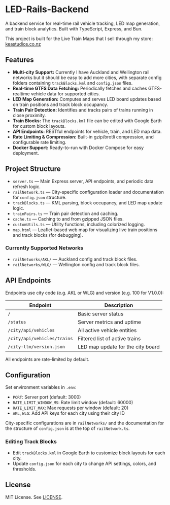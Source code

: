 # LED-Rails-Backend

A backend service for real-time rail vehicle tracking, LED map generation, and train block analytics. Built with TypeScript, Express, and Bun.

This project is built for the Live Train Maps that I sell through my store: [keastudios.co.nz](https://keastudios.co.nz)

## Features

- **Multi-city Support:** Currently I have Auckland and Wellington rail networks but it should be easy to add more cities, with separate config folders containing `trackBlocks.kml` and `config.json` files.
- **Real-time GTFS Data Fetching:** Periodically fetches and caches GTFS-realtime vehicle data for supported cities.
- **LED Map Generation:** Computes and serves LED board updates based on train positions and track block occupancy.
- **Train Pair Detection:** Identifies and tracks pairs of trains running in close proximity.
- **Train Blocks:** The `trackBlocks.kml` file can be edited with Google Earth for custom block layouts.
- **API Endpoints:** RESTful endpoints for vehicle, train, and LED map data.
- **Rate Limiting & Compression:** Built-in gzip/brotli compression, and configurable rate limiting.
- **Docker Support:** Ready-to-run with Docker Compose for easy deployment.

## Project Structure

- `server.ts` — Main Express server, API endpoints, and periodic data refresh logic.
- `railNetwork.ts` — City-specific configuration loader and documentation for `config.json` structure.
- `trackBlocks.ts` — KML parsing, block occupancy, and LED map update logic.
- `trainPairs.ts` — Train pair detection and caching.
- `cache.ts` — Caching to and from gzipped JSON files.
- `customUtils.ts` — Utility functions, including colorized logging.
- `map.html` — Leaflet-based web map for visualizing live train positions and track blocks (for debugging).

### Currently Supported Networks

- `railNetworks/AKL/` — Auckland config and track block files.
- `railNetworks/WLG/` — Wellington config and track block files.

## API Endpoints

Endpoints use city code (e.g. AKL or WLG) and version (e.g. 100 for V1.0.0):

| Endpoint                      | Description                        |
|-------------------------------|------------------------------------|
| `/`                           | Basic server status                |
| `/status`                     | Server metrics and uptime          |
| `/city/api/vehicles`          | All active vehicle entities        |
| `/city/api/vehicles/trains`   | Filtered list of active trains     |
| `/city-ltm/version.json`      | LED map update for the city board  |

All endpoints are rate-limited by default.

## Configuration

Set environment variables in `.env`:

- `PORT`: Server port (default: 3000)
- `RATE_LIMIT_WINDOW_MS`: Rate limit window (default: 60000)
- `RATE_LIMIT_MAX`: Max requests per window (default: 20)
- `AKL`, `WLG`: Add API keys for each city using their city ID

City-specific configurations are in `railNetworks/` and the documentation for the structure of `config.json` is at the top of `railNetwork.ts`.

### Editing Track Blocks

- Edit `trackBlocks.kml` in Google Earth to customize block layouts for each city.
- Update `config.json` for each city to change API settings, colors, and thresholds.

## License

MIT License. See [LICENSE](LICENSE).
